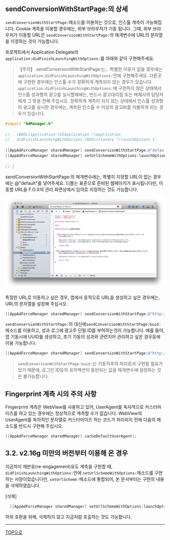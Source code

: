 ## sendConversionWithStartPage:의 상세

`sendConversionWithStartPage:`메소드를 이용하는 것으로, 인스톨 계측이 가능해집니다. Cookie 계측을 이용할 경우에는, 외부 브라우저가 기동 됩니다. 그때, 외부 브라우저가 이동할 URL은 `sendConversionWithStartPage:`의 매개변수에 URL의 문자열을 지정하는 것이 가능합니다.

프로젝트에서 Application Delegate의`application:didFinishLaunchingWithOptions:`를 아래와 같이 구현해주세요.

> 【주의】
sendConversionWithStartPage:는、특별한 이유가 없을 경우에는 `application:didFinishLaunchingWithOptions:`안에 구현해주세요. 다른곳에 구현한 경우에는 인스톨 수가 정확하게 계측되지 않는 경우가 있습니다.
`application:didFinishLaunchingWithOptions:`에 구현하지 않은 상태에서 인스톨 성과형의 광고를 실시할때에는, 반드시 광고대리점 또는 매체사의 담당자에게 그 뜻을 전해 주십시오. 정확하게 계측이 되지 않는 상태에서 인스톨 성과형의 광고를 실시한 경우에는,
계측된 인스톨 수 이상의 광고비를 지불하게 되는 경우가 있습니다.


```objective-c
#import "AdManager.h"

// - (BOOL)application:(UIApplication *)application
//   didFinishLaunchingWithOptions:(NSDictionary *)launchOptions {

[[AppAdForceManager sharedManager] sendConversionWithStartPage:@"default"];
[[AppAdForceManager sharedManager] setUrlSchemeWithOptions:launchOptions];

// }
```

sendConversionWithStartPage:의 매개변수에는, 특별히 지정할 URL이 없는 경우에는 @"default"를 넣어주세요.
디폴는 표준으로 준비된 웹페이지가 표시됩니다만, 이동할 URL을 F.O.X의 관리 화면상에서 임의로 지정하는 것도 가능합니다.


![sendConversion01](./img01.png)

특정한 URL로 이동하고 싶은 경우, 앱에서 동적으로 URL을 생성하고 싶은 경우에는, URL의 문자열을 설정해 주십시오.

```objective-c
[[AppAdForceManager sharedManager] sendConversionWithStartPage:@"http://yourhost.com/yourpage.html"];
```

`sendConversionWithStartPage:`의 대신에`sendConversionWithStartPage:buid:`메소드를 이용하고,
성과 로그에 광고주 단말 ID를 부여하는것이 가능합니다. 예를 들어, 앱 기동시에 UUID를 생성하고, 초기 기동의 성과와 관련지어 관리하고
 싶은 경우등에 이용 가능합니다.


```objective-c
[[AppAdForceManager sharedManager] sendConversionWithStartPage:@"http://yourhost.com/yourpage.html" buid:@"{your uniq id}"];
```
> `sendConversionWithStartPage:buid:`는 기동직후의 처리로서 구현될 필요가 있기 때문에, 로그인 ID등의 유저액션이 동반되는 값을 매개변수에 설정하는 것은 불가능합니다.


## Fingerprint 계측 시의 주의 사항
Fingerprint 계측은 WebView를 사용하고 있어, UserAgent를 독자적으로 커스터마이즈를 하고 있는 경우에는 정상적으로 계측할 수가 없습니다.
WebView의 UserAgent를 독자적인 문자열로 커스터마이즈 하는 코드가 처리되지 전에 다음의 메소드를 반드시 구현해 주십시오.


```objective-c
[[AppAdForceManager sharedManager] cacheDefaultUserAgent];
```

## 3.2.	v2.16g 미만의 버전부터 이용해 온 경우
지금까지 재반응(re-engagement)유도 계측을 구현할 때, `didFinishLaunchingWithOptions:`안에 `setUrlSchemeWithOptions:`메소드를
 구현하는 사양이었습니다만, `setUrlScheme:`메소드에 통합되어, 본 문서부터는 구현의 내용을 삭제하였습니다.

[삭제]
```objective-c
  [[AppAdForceManager sharedManager] setUrlSchemeWithOptions:launchOptions];
```
하위 호환을 위해, 삭제하지 않고 지금처럼 호출하는 것도 가능합니다.

---
[TOP으로](/lang/ko/README.md)

